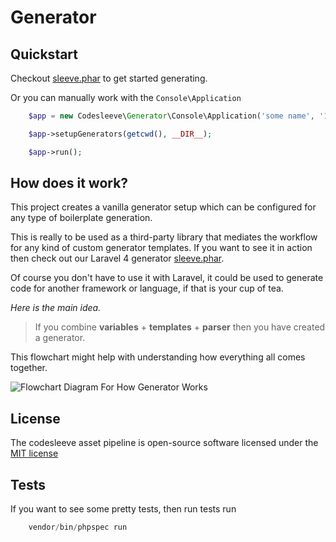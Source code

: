 Generator
================================

## Quickstart

Checkout [sleeve.phar](https://github.com/CodeSleeve/sleeve.phar) to get started generating.

Or you can manually work with the `Console\Application`

```php
	$app = new Codesleeve\Generator\Console\Application('some name', '1.0.0')

	$app->setupGenerators(getcwd(), __DIR__);

	$app->run();
```

## How does it work?

This project creates a vanilla generator setup which can be configured for any type of boilerplate generation.

This is really to be used as a third-party library that mediates the workflow for any kind of custom generator templates. If you want to see it in action then check out our Laravel 4 generator [sleeve.phar](https://github.com/CodeSleeve/sleeve.phar).

Of course you don't have to use it with Laravel, it could be used to generate code for another framework or language, if that is your cup of tea.

*Here is the main idea.*

> If you combine **variables** + **templates** + **parser** then you have created a generator.

This flowchart might help with understanding how everything all comes together.

![Flowchart Diagram For How Generator Works](http://i62.tinypic.com/3463hw2.png "Generator Flowchart")

## License

The codesleeve asset pipeline is open-source software licensed under the [MIT license](http://opensource.org/licenses/MIT)

## Tests

If you want to see some pretty tests, then run tests run

```php
	vendor/bin/phpspec run
```